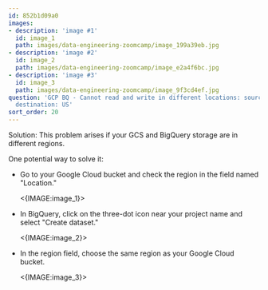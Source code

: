 ```yaml
---
id: 852b1d09a0
images:
- description: 'image #1'
  id: image_1
  path: images/data-engineering-zoomcamp/image_199a39eb.jpg
- description: 'image #2'
  id: image_2
  path: images/data-engineering-zoomcamp/image_e2a4f6bc.jpg
- description: 'image #3'
  id: image_3
  path: images/data-engineering-zoomcamp/image_9f3cd4ef.jpg
question: 'GCP BQ - Cannot read and write in different locations: source: asia-south2,
  destination: US'
sort_order: 20
---
```


Solution: This problem arises if your GCS and BigQuery storage are in different regions.

One potential way to solve it:

- Go to your Google Cloud bucket and check the region in the field named "Location."

  <{IMAGE:image_1}>

- In BigQuery, click on the three-dot icon near your project name and select "Create dataset."

  <{IMAGE:image_2}>

- In the region field, choose the same region as your Google Cloud bucket.

  <{IMAGE:image_3}>
